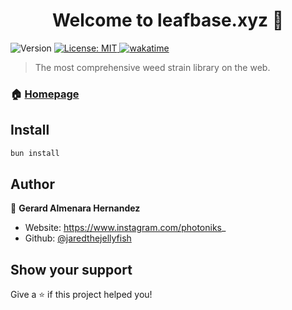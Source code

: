 <h1 align="center">Welcome to leafbase.xyz 👋 </h1> 
<p>
  <img alt="Version" src="https://img.shields.io/badge/version-0.1.0-blue.svg?cacheSeconds=2592000" />
  <a href="#" target="_blank">
    <img alt="License: MIT" src="https://img.shields.io/badge/License-MIT-yellow.svg" />
  </a>
  <a href="https://wakatime.com/badge/user/61cabc84-7492-4f6a-b301-5bbbdd324bc5/project/5d1cd45b-d781-442d-838e-f453723d9542"><img src="https://wakatime.com/badge/user/61cabc84-7492-4f6a-b301-5bbbdd324bc5/project/5d1cd45b-d781-442d-838e-f453723d9542.svg" alt="wakatime"></a>
</p>

> The most comprehensive weed strain library on the web.

### 🏠 [Homepage](https://leafbase.xyz/strains)

## Install

```sh
bun install
```

## Author

👤 **Gerard Almenara Hernandez**

- Website: https://www.instagram.com/photoniks_
- Github: [@jaredthejellyfish](https://github.com/jaredthejellyfish)

## Show your support

Give a ⭐️ if this project helped you!
